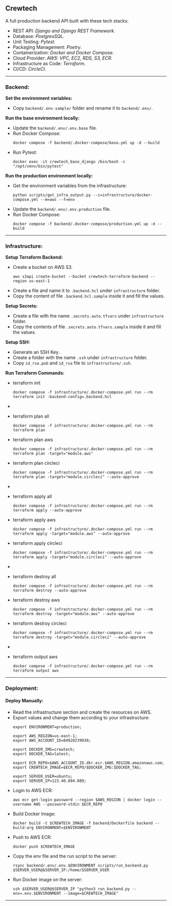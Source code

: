 ## Crewtech
A full production backend API built with these tech stacks:
- REST API: _Django and Django REST Framework_.
- Database: _PostgresSQL_.
- Unit Testing: _Pytest_.
- Packaging Management: _Poetry_.
- Containerization: _Docker and Docker Compose_.
- Cloud Provider: _AWS: VPC, EC2, RDS, S3, ECR_.
- Infrastructure as Code: _Terraform_.
- CI/CD: _CircleCI_.

---

### Backend:

**Set the environment variables:**
- Copy `backend/.env.sample/` folder and rename it to `backend/.env/`.

**Run the base environment locally:**
- Update the `backend/.env/.env.base` file.
- Run Docker Compose:
  ```shell
  docker compose -f backend/.docker-compose/base.yml up -d --build
  ```
- Run Pytest:
  ```shell
  docker exec -it crewtech_base_django /bin/bash -c "/opt/venv/bin/pytest"
  ```

**Run the production environment locally:**
- Get the environment variables from the infrastructure:
  ```shell
  python scripts/get_infra_output.py --c=infrastructure/docker-compose.yml --m=aws --f=env
  ```
- Update the `backend/.env/.env.production` file.
- Run Docker Compose:
  ```shell
  docker compose -f backend/.docker-compose/production.yml up -d --build
  ```

---

### Infrastructure:

**Setup Terraform Backend:**
- Create a bucket on AWS S3.
  ```shell
  aws s3api create-bucket --bucket crewtech-terraform-backend --region us-east-1
  ```
- Create a file and name it to `.backend.hcl` under `infrastructure` folder.
- Copy the content of file `.backend.hcl.sample` inside it and fill the values.

**Setup Secrets:**
- Create a file with the name `.secrets.auto.tfvars` under `infrastructure` folder.
- Copy the contents of file `.secrets.auto.tfvars.sample` inside it and fill the values.

**Setup SSH:**
- Generate an SSH Key.
- Create a folder with the name `.ssh` under `infrastructure` folder.
- Copy `id_rsa.pub` and `id_rsa` file to `infrastructure/.ssh`.

**Run Terraform Commands:**

- terraform init
  ```shell
  docker compose -f infrastructure/.docker-compose.yml run --rm terraform init -backend-config=.backend.hcl
  ```

-
- terraform plan all
  ```shell
  docker compose -f infrastructure/.docker-compose.yml run --rm terraform plan
  ```
- terraform plan aws
  ```shell
  docker compose -f infrastructure/.docker-compose.yml run --rm terraform plan -target="module.aws"
  ```
- terraform plan circleci
  ```shell
  docker compose -f infrastructure/.docker-compose.yml run --rm terraform plan -target="module.circleci" --auto-approve
  ```

-
- terraform apply all
  ```shell
  docker compose -f infrastructure/.docker-compose.yml run --rm terraform apply --auto-approve
  ```
- terraform apply aws
  ```shell
  docker compose -f infrastructure/.docker-compose.yml run --rm terraform apply -target="module.aws" --auto-approve
  ```
- terraform apply circleci
  ```shell
  docker compose -f infrastructure/.docker-compose.yml run --rm terraform apply -target="module.circleci" --auto-approve
  ```

- 
- terraform destroy all
  ```shell
  docker compose -f infrastructure/.docker-compose.yml run --rm terraform destroy --auto-approve
  ```
- terraform destroy aws
  ```shell
  docker compose -f infrastructure/.docker-compose.yml run --rm terraform destroy -target="module.aws" --auto-approve
  ```
- terraform destroy circleci
  ```shell
  docker compose -f infrastructure/.docker-compose.yml run --rm terraform destroy -target="module.circleci" --auto-approve
  ```

- 
- terraform output aws
  ```shell
  docker compose -f infrastructure/.docker-compose.yml run --rm terraform output aws
  ```

---

### Deployment:

#### Deploy Manually:
- Read the infrastructure section and create the resources on AWS.
- Export values and change them according to your infrastructure:
  ```shell
  export ENVIRONMENT=production;
  
  export AWS_REGION=us-east-1;
  export AWS_ACCOUNT_ID=84920239930;
  
  export DOCKER_IMG=crewtech;
  export DOCKER_TAG=latest;
  
  export ECR_REPO=$AWS_ACCOUNT_ID.dkr.ecr.$AWS_REGION.amazonaws.com;
  export CREWTECH_IMAGE=$ECR_REPO/$DOCKER_IMG:$DOCKER_TAG;
  
  export SERVER_USER=ubuntu;
  export SERVER_IP=123.40.894.089;
  ```
- Login to AWS ECR:
  ```shell
  aws ecr get-login-password --region $AWS_REGION | docker login --username AWS --password-stdin $ECR_REPO
  ```
- Build Docker Image:
  ```shell
  docker build -t $CREWTECH_IMAGE -f backend/Dockerfile backend --build-arg ENVIRONMENT=$ENVIRONMENT
  ```
- Push to AWS ECR:
  ```shell
  docker push $CREWTECH_IMAGE
  ```
- Copy the env file and the run script to the server:
  ```shell
  rsync backend/.env/.env.$ENVIRONMENT scripts/run_backend.py $SERVER_USER@$SERVER_IP:/home/$SERVER_USER
  ```
- Run Docker image on the server:
  ```shell
  ssh $SERVER_USER@$SERVER_IP "python3 run_backend.py --env=.env.$ENVIRONMENT --image=$CREWTECH_IMAGE"
  ```

---

